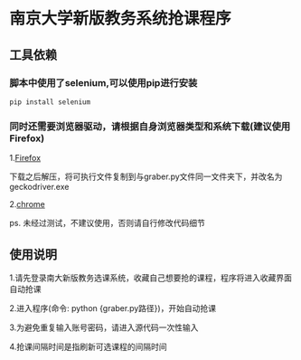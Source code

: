 # 南京大学新版教务系统抢课程序

## 工具依赖
### 脚本中使用了selenium,可以使用pip进行安装
```
pip install selenium
```
### 同时还需要浏览器驱动，请根据自身浏览器类型和系统下载(建议使用Firefox)

1.[Firefox](https://github.com/mozilla/geckodriver)

下载之后解压，将可执行文件复制到与graber.py文件同一文件夹下，并改名为geckodriver.exe

2.[chrome](http://chromedriver.storage.googleapis.com/index.html)

ps. 未经过测试，不建议使用，否则请自行修改代码细节

## 使用说明

1.请先登录南大新版教务选课系统，收藏自己想要抢的课程，程序将进入收藏界面自动抢课

2.进入程序(命令: python {graber.py路径})，开始自动抢课

3.为避免重复输入账号密码，请进入源代码一次性输入

4.抢课间隔时间是指刷新可选课程的间隔时间
